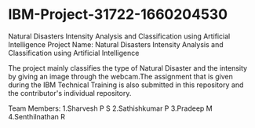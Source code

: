 # IBM-Project-31722-1660204530
Natural Disasters Intensity Analysis and Classification using Artificial Intelligence
Project Name: Natural Disasters Intensity Analysis and Classification using Artificial Intelligence

The project mainly classifies the type of Natural Disaster and the intensity by giving an image through the webcam.The assignment that is given during the IBM Technical Training is also submitted in this repository and the contributor's individual repository. 

Team Members:
 1.Sharvesh P S
 2.Sathishkumar P
 3.Pradeep M
 4.Senthilnathan R
